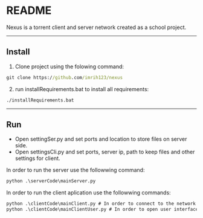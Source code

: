 # README

Nexus is a torrent client and server network created as a school project.

--------------------------------------------------------
## Install

1. Clone project using the folowing command:
```cmd
git clone https://github.com/imrih123/nexus
```
2. run installRequirements.bat to install all requirements:
```cmd
./installRequirements.bat
```

------------------------------------------------------
## Run
- Open settingSer.py and set ports and location to store files on server side.
- Open settingsCli.py and set ports, server ip, path to keep files and other settings for client.

In order to run the server use the followwing command:
```cmd
python .\serverCode\mainServer.py
```
In order to run the client aplication use the followwing commands:
```cmd
python .\clientCode\mainClient.py # In order to connect to the network
python .\clientCode\mainClientUser.py # In order to open user interface  
```
